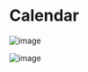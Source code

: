 # Calendar

![image](https://github.com/user-416/Calendar/assets/59297125/85551560-fc05-422a-84c8-b37ce6901454)

![image](https://github.com/user-416/Calendar/assets/59297125/2a04dc12-ef10-49f4-a4af-55d8411d2b8d)
